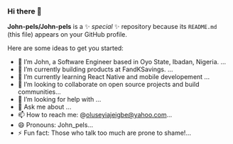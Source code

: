 ### Hi there 👋


**John-pels/John-pels** is a ✨ _special_ ✨ repository because its `README.md` (this file) appears on your GitHub profile.

Here are some ideas to get you started:

- 🔭 I’m John, a Software Engineer based in Oyo State, Ibadan, Nigeria. ...
- 🔭 I’m currently building products at FandKSavings. ...
- 🌱 I’m currently learning React Native and mobile developement ...
- 👯 I’m looking to collaborate on open source projects and build communities...
- 🤔 I’m looking for help with ...
- 💬 Ask me about ...
- 📫 How to reach me: @oluseyiajeigbe@yahoo.com...
- 😄 Pronouns: John_pels...
- ⚡ Fun fact: Those who talk too much are prone to shame!...

